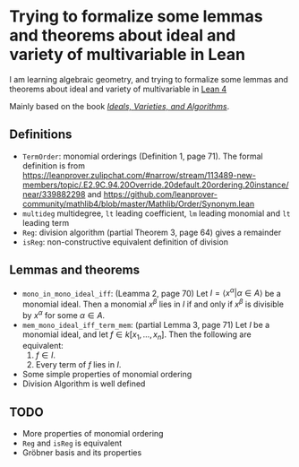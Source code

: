 # Trying to formalize some lemmas and theorems about ideal and variety of multivariable in Lean

I am learning algebraic geometry, and trying to formalize some lemmas and theorems about ideal and variety of multivariable in [Lean 4](https://leanprover.github.io)

Mainly based on the book [_Ideals, Varieties, and Algorithms_](https://link.springer.com/book/10.1007/978-3-319-16721-3).

## Definitions

- `TermOrder`: monomial orderings (Definition 1, page 71). The formal definition is from https://leanprover.zulipchat.com/#narrow/stream/113489-new-members/topic/.E2.9C.94.20Override.20default.20ordering.20instance/near/339882298 and https://github.com/leanprover-community/mathlib4/blob/master/Mathlib/Order/Synonym.lean
- `multideg` multidegree, `lt` leading coefficient, `lm` leading monomial and `lt` leading term
- `Reg`: division algorithm (partial Theorem 3, page 64) gives a remainder
- `isReg`: non-constructive equivalent definition of division

## Lemmas and theorems

- `mono_in_mono_ideal_iff`: (Leamma 2, page 70) Let $I=\left\langle x^\alpha | \alpha \in A \right\rangle$ be a monomial ideal. Then a monomial $x^\beta$ lies in $I$ if and only if $x^\beta$ is divisible by $x^\alpha$ for some $\alpha\in A$.
- `mem_mono_ideal_iff_term_mem`: (partial Lemma 3, page 71) Let $I$ be a monomial ideal, and let $f\in k\left[x_1,\dots,x_n\right]$. Then the following are equivalent:
    1. $f\in I$.
    2. Every term of $f$ lies in $I$.
- Some simple properties of monomial ordering
- Division Algorithm is well defined

## TODO

- More properties of monomial ordering
- `Reg` and `isReg` is equivalent
- Gröbner basis and its properties
